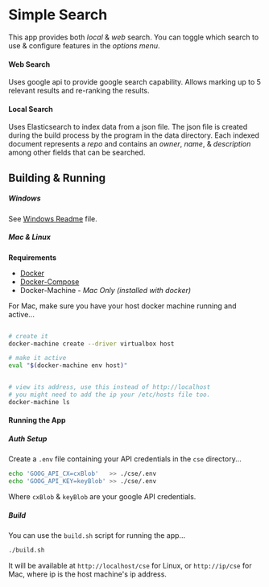 
# Simple Search

This app provides both _local_ & _web_ search. You can toggle
which search to use & configure features in the _options
menu_.

#### Web Search

Uses google api to provide google search capability.  Allows
marking up to 5 relevant results and re-ranking the results.

#### Local Search

Uses Elasticsearch to index data from a json file. 
The json file is created during the build process
by the program in the data directory. Each indexed
document represents a _repo_ and contains an _owner_,
_name_, & _description_ among other fields that can be
searched.


## Building & Running

##### Windows

See [Windows Readme][ghwin] file.

##### Mac & Linux

  **Requirements**

  * [Docker][docker]
  * [Docker-Compose][dockerc]
  * Docker-Machine - _Mac Only (installed with docker)_



For Mac, make sure you have your host docker
machine running and active...

```bash

# create it
docker-machine create --driver virtualbox host

# make it active
eval "$(docker-machine env host)"


# view its address, use this instead of http://localhost
# you might need to add the ip your /etc/hosts file too.
docker-machine ls

```

#### Running the App

##### Auth Setup

Create a `.env` file containing your API credentials
in the `cse` directory...

```bash
echo 'GOOG_API_CX=cxBlob'   >> ./cse/.env
echo 'GOOG_API_KEY=keyBlob' >> ./cse/.env
```

Where `cxBlob` & `keyBlob` are your google API credentials.

##### Build

You can use the `build.sh` script for running
the app...

```bash
./build.sh
```

It will be available at `http://localhost/cse` for Linux, or
`http://ip/cse` for Mac, where ip is the host machine's ip address.



[ghwin]: WINDOWS.md
[docker]: https://docs.docker.com/engine/installation/
[dockerc]: https://docs.docker.com/compose/install/
